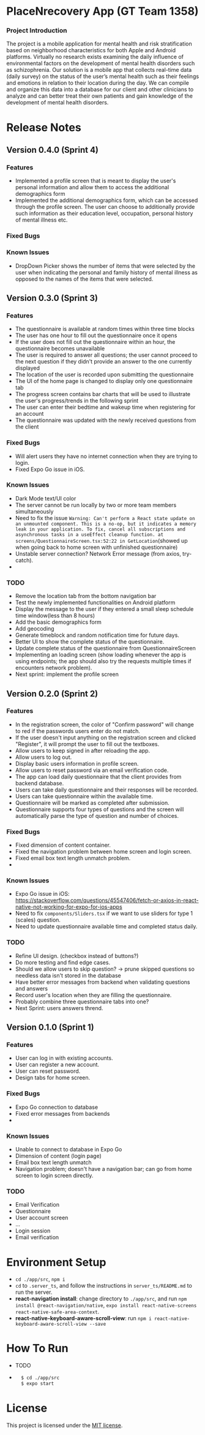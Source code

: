 # PlaceNrecovery App (GT Team 1358)
<!-- [![license](https://img.shields.io/github/license/dec0dOS/amazing-github-template.svg?style=flat-square)](LICENSE) -->

### Project Introduction
The project is a mobile application for mental health and risk stratification based on neighborhood characteristics for both Apple and Android platforms. Virtually no research exists examining the daily influence of environmental factors on the development of mental health disorders such as schizophrenia. Our solution is a mobile app that collects real-time data (daily survey) on the status of the user’s mental health such as their feelings and emotions in relation to their location during the day. We can compile and organize this data into a database for our client and other clinicians to analyze and can better treat their own patients and gain knowledge of the development of mental health disorders.

  
# Release Notes

## Version 0.4.0 (Sprint 4)
### Features

- Implemented a profile screen that is meant to display the user's personal information and allow them to access the additional demographics form
- Implemented the additional demographics form, which can be accessed through the profile screen. The user can choose to additionally provide such information as their education level, occupation, personal history of mental illness etc.


### Fixed Bugs


### Known Issues

- DropDown Picker shows the number of items that were selected by the user when indicating the personal and family history of mental illness as opposed to the names of the items that were selected. 

## Version 0.3.0 (Sprint 3)
### Features

- The questionnaire is available at random times within three time blocks
- The user has one hour to fill out the questionnaire once it opens
- If the user does not fill out the questionnaire within an hour, the questionnaire becomes unavailable
- The user is required to answer all questions; the user cannot proceed to the next question if they didn't provide an answer to the one currently displayed
- The location of the user is recorded upon submitting the questionnaire  
- The UI of the home page is changed to display only one questionnaire tab
- The progress screen contains bar charts that will be used to illustrate the user's progress/trends in the following sprint
- The user can enter their bedtime and wakeup time when registering for an account
- The questionnaire was updated with the newly received questions from the client

### Fixed Bugs
- Will alert users they have no internet connection when they are trying to login.
- Fixed Expo Go issue in iOS.

### Known Issues
- Dark Mode text/UI color
- The server cannot be run locally by two or more team members simultaneously 
- Need to fix the issue ``Warning: Can't perform a React state update on an unmounted component. This is a no-op, but it indicates a memory leak in your application. To fix, cancel all subscriptions and asynchronous tasks in a useEffect cleanup function. at screens/QuestionnaireScreen.tsx:52:22 in GetLocation``(showed up when going back to home screen with unfinished questionnaire)
- Unstable server connection? Network Error message (from axios, try-catch).
- 



### TODO
- Remove the location tab from the bottom navigation bar
- Test the newly implemented functionalities on Android platform
- Display the message to the user if they entered a small sleep schedule time window(less than 8 hours)
- Add the basic demographics form
- Add geocoding
- Generate timeblock and random notification time for future days.
- Better UI to show the complete status of the questionnaire.
- Update complete status of the questionnaire from QuestionnaireScreen
- Implementing an loading screen (show loading whenever the app is using endpoints; the app should also try the requests multiple times if encounters network problem).  
- Next sprint: implement the profile screen 

## Version 0.2.0 (Sprint 2)
### Features
- In the registration screen, the color of "Confirm password" will change to red if the passwords users enter do not match.
- If the user doesn't input anything on the registration screen and clicked "Register", it will prompt the user to fill out the textboxes.
- Allow users to keep signed in after reloading the app.
- Allow users to log out.
- Display basic users information in profile screen.
- Allow users to reset password via an email verification code.
- The app can load daily questionnaire that the client provides from backend database.
- Users can take daily questionnaire and their responses will be recorded.
- Users can take questionnaire within the available time.
- Questionnaire will be marked as completed after submission.
- Questionnaire supports four types of questions and the screen will automatically parse the type of question and number of choices.

### Fixed Bugs
- Fixed dimension of content container.
- Fixed the navigation problem between home screen and login screen.
- Fixed email box text length unmatch problem.
- 


### Known Issues
- Expo Go issue in iOS: https://stackoverflow.com/questions/45547406/fetch-or-axios-in-react-native-not-working-for-expo-for-ios-apps
- Need to fix `components/Sliders.tsx` if we want to use sliders for type 1 (scales) question.
- Need to update questionnaire available time and completed status daily.

### TODO
- Refine UI design. (checkbox instead of buttons?)
- Do more testing and find edge cases. 
- Should we allow users to skip question? -> prune skipped questions so needless data isn't stored in the database
- Have better error messages from backend when validating questions and answers
- Record user's location when they are filling the questionnaire.
- Probably combine three questionnaire tabs into one?
- Next Sprint: users answers thrend.


## Version 0.1.0 (Sprint 1)
### Features
- User can log in with existing accounts.
- User can register a new account.
- User can reset password.
- Design tabs for home screen.


### Fixed Bugs
- Expo Go connection to database
- Fixed error messages from backends
- 

### Known Issues
- Unable to connect to database in Expo Go
- Dimension of content (login page)
- Email box text length unmatch
- Navigation problem; doesn't have a navigation bar; can go from home screen to login screen directly.
### TODO
- Email Verification
- Questionnaire 
- User account screen
- ...
- Login session
- Email verification


# Environment Setup
- `cd ./app/src`, `npm i`
- `cd` to `.server_ts`, and follow the instructions in `server_ts/README.md` to run the server.
- **react-navigation install**: change directory to ```./app/src```, and run ```npm install @react-navigation/native```, ```expo install react-native-screens react-native-safe-area-context```.
- **react-native-keyboard-aware-scroll-view**: run ```npm i react-native-keyboard-aware-scroll-view --save```

# How To Run
- TODO
- ```sh
    $ cd ./app/src
    $ expo start
    ```

# License
This project is licensed under the [MIT license](LICENSE).
